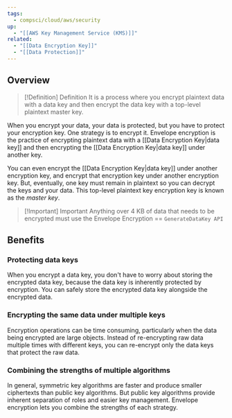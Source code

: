 ```yaml
---
tags:
  - compsci/cloud/aws/security
up:
  - "[[AWS Key Management Service (KMS)]]"
related:
  - "[[Data Encryption Key]]"
  - "[[Data Protection]]"
---
```

## Overview

>[!Definition] Definition
>It is a process where you encrypt plaintext data with a data key and then encrypt the data key with a top-level plaintext master key.

When you encrypt your data, your data is protected, but you have to protect your encryption key. One strategy is to encrypt it. Envelope encryption is the practice of encrypting plaintext data with a [[Data Encryption Key|data key]] and then encrypting the [[Data Encryption Key|data key]] under another key.

You can even encrypt the [[Data Encryption Key|data key]] under another encryption key, and encrypt that encryption key under another encryption key. But, eventually, one key must remain in plaintext so you can decrypt the keys and your data. This top-level plaintext key encryption key is known as the _master key_.


>[!Important] Important
> Anything over 4 KB of data that needs to be encrypted must use the Envelope Encryption == `GenerateDataKey API`

## Benefits

### Protecting data keys
When you encrypt a data key, you don't have to worry about storing the encrypted data key, because the data key is inherently protected by encryption. You can safely store the encrypted data key alongside the encrypted data.

### Encrypting the same data under multiple keys

Encryption operations can be time consuming, particularly when the data being encrypted are large objects. Instead of re-encrypting raw data multiple times with different keys, you can re-encrypt only the data keys that protect the raw data.

### Combining the strengths of multiple algorithms

In general, symmetric key algorithms are faster and produce smaller ciphertexts than public key algorithms. But public key algorithms provide inherent separation of roles and easier key management. Envelope encryption lets you combine the strengths of each strategy.

